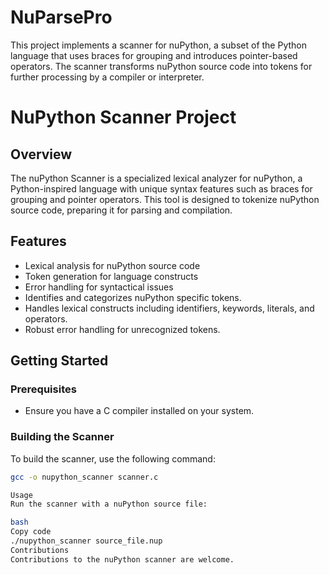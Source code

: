 # NuParsePro
This project implements a scanner for nuPython, a subset of the Python language that uses braces for grouping and introduces pointer-based operators. The scanner transforms nuPython source code into tokens for further processing by a compiler or interpreter.

# NuPython Scanner Project

## Overview
The nuPython Scanner is a specialized lexical analyzer for nuPython, a Python-inspired language with unique syntax features such as braces for grouping and pointer operators. This tool is designed to tokenize nuPython source code, preparing it for parsing and compilation.

## Features
- Lexical analysis for nuPython source code
- Token generation for language constructs
- Error handling for syntactical issues
- Identifies and categorizes nuPython specific tokens.
- Handles lexical constructs including identifiers, keywords, literals, and operators.
- Robust error handling for unrecognized tokens.

## Getting Started
### Prerequisites
- Ensure you have a C compiler installed on your system.

### Building the Scanner
To build the scanner, use the following command:
```bash
gcc -o nupython_scanner scanner.c

Usage
Run the scanner with a nuPython source file:

bash
Copy code
./nupython_scanner source_file.nup
Contributions
Contributions to the nuPython scanner are welcome. 

